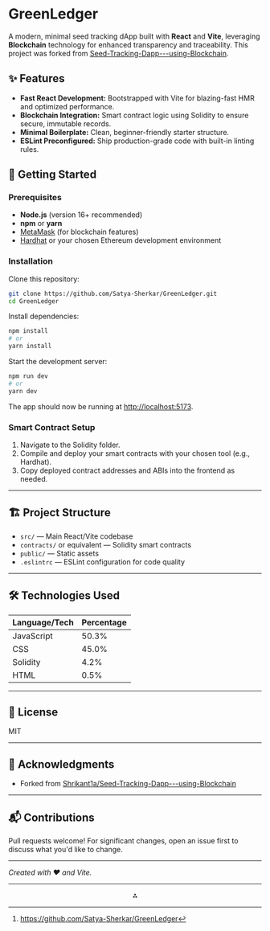 # GreenLedger

A modern, minimal seed tracking dApp built with **React** and **Vite**, leveraging **Blockchain** technology for enhanced transparency and traceability. This project was forked from [Seed-Tracking-Dapp---using-Blockchain](https://github.com/Shrikant1a/Seed-Tracking-Dapp---using-Blockchain).

## ✨ Features

- **Fast React Development:** Bootstrapped with Vite for blazing-fast HMR and optimized performance.
- **Blockchain Integration:** Smart contract logic using Solidity to ensure secure, immutable records.
- **Minimal Boilerplate:** Clean, beginner-friendly starter structure.
- **ESLint Preconfigured:** Ship production-grade code with built-in linting rules.


## 🚀 Getting Started

### Prerequisites

- **Node.js** (version 16+ recommended)
- **npm** or **yarn**
- [MetaMask](https://metamask.io/) (for blockchain features)
- [Hardhat](https://hardhat.org/) or your chosen Ethereum development environment


### Installation

Clone this repository:

```bash
git clone https://github.com/Satya-Sherkar/GreenLedger.git
cd GreenLedger
```

Install dependencies:

```bash
npm install
# or
yarn install
```

Start the development server:

```bash
npm run dev
# or
yarn dev
```

The app should now be running at [http://localhost:5173](http://localhost:5173).

### Smart Contract Setup

1. Navigate to the Solidity folder.
2. Compile and deploy your smart contracts with your chosen tool (e.g., Hardhat).
3. Copy deployed contract addresses and ABIs into the frontend as needed.

***

## 🏗️ Project Structure

- `src/` — Main React/Vite codebase
- `contracts/` or equivalent — Solidity smart contracts
- `public/` — Static assets
- `.eslintrc` — ESLint configuration for code quality

***

## 🛠️ Technologies Used

| Language/Tech | Percentage |
| :------------ | :--------- |
| JavaScript    | 50.3%      |
| CSS           | 45.0%      |
| Solidity      | 4.2%       |
| HTML          | 0.5%       |


***

## 📄 License

MIT

***

## 🙌 Acknowledgments

- Forked from [Shrikant1a/Seed-Tracking-Dapp---using-Blockchain](https://github.com/Shrikant1a/Seed-Tracking-Dapp---using-Blockchain)

***

## 📬 Contributions

Pull requests welcome! For significant changes, open an issue first to discuss what you'd like to change.


***

*Created with ❤️ and Vite.*

***

<span style="display:none">[^1]</span>

<div style="text-align: center">⁂</div>

[^1]: https://github.com/Satya-Sherkar/GreenLedger

